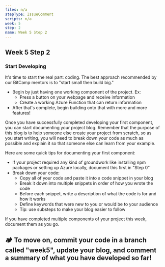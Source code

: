 ```yaml
---
files: n/a
stepType: IssueComment
scripts: n/a
week: 5
step: 2
name: Week 5 Step 2
---
```


## Week 5 Step 2

### Start Developing

It's time to start the real part: coding. The best approach recommended by our BitCamp mentors is to "start small then build big."

* Begin by just having one working component of the project. Ex:
  * Press a button on your webpage and receive information
  * Create a working Azure Function that can return information
* After that's complete, begin building onto that with more and more features!

Once you have successfully completed developing your first component, you can start documenting your project blog. Remember that the purpose of this blog is to help someone else create your project from scratch, so as you start writing, you will need to break down your code as much as possible and explain it so that someone else can learn from your example.

Here are some quick tips for documenting your first component:
* If your project required any kind of groundwork like installing npm packages or setting up Azure locally, document this first in "Step 0"
* Break down your code:
  * Copy all of your code and paste it into a code snippet in your blog
  * Break it down into multiple snippets in order of how you wrote the code
  * Before each snippet, write a description of what the code is for and how it works
  * Define keywords that were new to you or would be to your audience
  * Tip: use substeps to make your blog easier to follow

If you have completed multiple components of your project this week, document them as you go.

## **:camping: To move on, commit your code in a branch called "week5", update your blog, and comment a summary of what you have developed so far!**